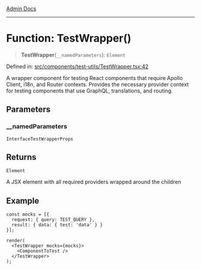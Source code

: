 [Admin Docs](/)

***

# Function: TestWrapper()

> **TestWrapper**(`__namedParameters`): `Element`

Defined in: [src/components/test-utils/TestWrapper.tsx:42](https://github.com/abhassen44/talawa-admin/blob/285f7384c3d26b5028a286d84f89b85120d130a2/src/components/test-utils/TestWrapper.tsx#L42)

A wrapper component for testing React components that require Apollo Client, i18n, and Router contexts.
Provides the necessary provider context for testing components that use GraphQL, translations, and routing.

## Parameters

### \_\_namedParameters

`InterfaceTestWrapperProps`

## Returns

`Element`

A JSX element with all required providers wrapped around the children

## Example

```tsx
const mocks = [{
  request: { query: TEST_QUERY },
  result: { data: { test: 'data' } }
}];

render(
  <TestWrapper mocks={mocks}>
    <ComponentToTest />
  </TestWrapper>
);
```
